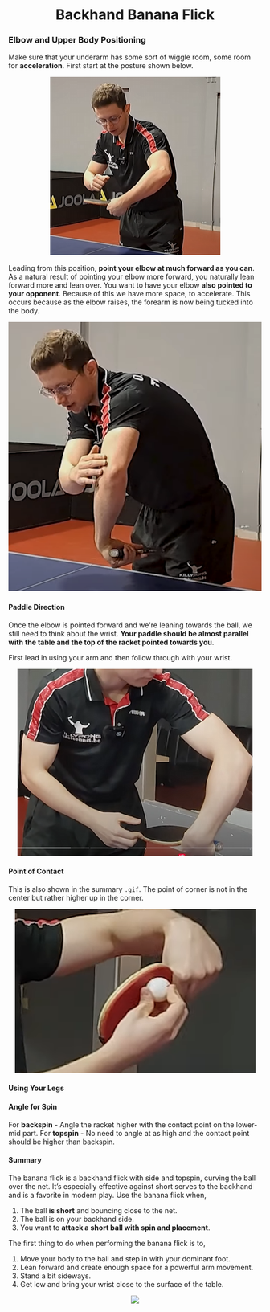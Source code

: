 <div align="center">
    <h1> Backhand Banana Flick </h1>
</div>

### Elbow and Upper Body Positioning

Make sure that your underarm has some sort of wiggle room, some room for **acceleration**. First start at the posture shown below.

<div align="center">
    <img src="./images/banana_flick_2.png">
</div>

Leading from this position, **point your elbow at much forward as you can**. As a natural result of pointing your elbow more forward, you naturally lean forward more and lean over. You want to have your elbow **also pointed to your opponent**. Because of this we have more space, to accelerate. This occurs because as the elbow raises, the forearm is now being tucked into the body.

<div align="center">
    <img src="./images/banana_flick_3.png">
</div>

#### Paddle Direction

Once the elbow is pointed forward and we're leaning towards the ball, we still need to think about the wrist. **Your paddle should be almost parallel with the table and the top of the racket pointed towards you**.

First lead in using your arm and then follow through with your wrist.

<div align="center">
    <img src="./images/banana_flick_4.png">
</div>

#### Point of Contact

This is also shown in the summary `.gif`. The point of corner is not in the center but rather higher up in the corner.

<div align="center">
    <img src="./images/banana_flick_5.png">
</div>

#### Using Your Legs

#### Angle for Spin

For **backspin** - Angle the racket higher with the contact point on the lower-mid part.
For **topspin** - No need to angle at as high and the contact point should be higher than backspin.

#### Summary

The banana flick is a backhand flick with side and topspin, curving the ball over the net. It’s especially effective against short serves to the backhand and is a favorite in modern play. Use the banana flick when,

1. The ball **is short** and bouncing close to the net.
2. The ball is on your backhand side.
3. You want to **attack a short ball with spin and placement**.

The first thing to do when performing the banana flick is to,

1. Move your body to the ball and step in with your dominant foot.
2. Lean forward and create enough space for a powerful arm movement.
3. Stand a bit sideways.
4. Get low and bring your wrist close to the surface of the table.

<div align="center">
    <img src="./images/banana_flick_1.gif/">
</div>
